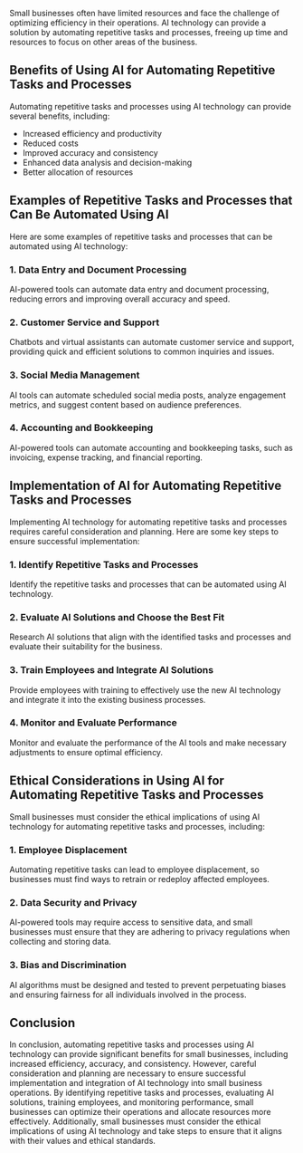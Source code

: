 

Small businesses often have limited resources and face the challenge of optimizing efficiency in their operations. AI technology can provide a solution by automating repetitive tasks and processes, freeing up time and resources to focus on other areas of the business.

Benefits of Using AI for Automating Repetitive Tasks and Processes
------------------------------------------------------------------

Automating repetitive tasks and processes using AI technology can provide several benefits, including:

* Increased efficiency and productivity
* Reduced costs
* Improved accuracy and consistency
* Enhanced data analysis and decision-making
* Better allocation of resources

Examples of Repetitive Tasks and Processes that Can Be Automated Using AI
-------------------------------------------------------------------------

Here are some examples of repetitive tasks and processes that can be automated using AI technology:

### 1. Data Entry and Document Processing

AI-powered tools can automate data entry and document processing, reducing errors and improving overall accuracy and speed.

### 2. Customer Service and Support

Chatbots and virtual assistants can automate customer service and support, providing quick and efficient solutions to common inquiries and issues.

### 3. Social Media Management

AI tools can automate scheduled social media posts, analyze engagement metrics, and suggest content based on audience preferences.

### 4. Accounting and Bookkeeping

AI-powered tools can automate accounting and bookkeeping tasks, such as invoicing, expense tracking, and financial reporting.

Implementation of AI for Automating Repetitive Tasks and Processes
------------------------------------------------------------------

Implementing AI technology for automating repetitive tasks and processes requires careful consideration and planning. Here are some key steps to ensure successful implementation:

### 1. Identify Repetitive Tasks and Processes

Identify the repetitive tasks and processes that can be automated using AI technology.

### 2. Evaluate AI Solutions and Choose the Best Fit

Research AI solutions that align with the identified tasks and processes and evaluate their suitability for the business.

### 3. Train Employees and Integrate AI Solutions

Provide employees with training to effectively use the new AI technology and integrate it into the existing business processes.

### 4. Monitor and Evaluate Performance

Monitor and evaluate the performance of the AI tools and make necessary adjustments to ensure optimal efficiency.

Ethical Considerations in Using AI for Automating Repetitive Tasks and Processes
--------------------------------------------------------------------------------

Small businesses must consider the ethical implications of using AI technology for automating repetitive tasks and processes, including:

### 1. Employee Displacement

Automating repetitive tasks can lead to employee displacement, so businesses must find ways to retrain or redeploy affected employees.

### 2. Data Security and Privacy

AI-powered tools may require access to sensitive data, and small businesses must ensure that they are adhering to privacy regulations when collecting and storing data.

### 3. Bias and Discrimination

AI algorithms must be designed and tested to prevent perpetuating biases and ensuring fairness for all individuals involved in the process.

Conclusion
----------

In conclusion, automating repetitive tasks and processes using AI technology can provide significant benefits for small businesses, including increased efficiency, accuracy, and consistency. However, careful consideration and planning are necessary to ensure successful implementation and integration of AI technology into small business operations. By identifying repetitive tasks and processes, evaluating AI solutions, training employees, and monitoring performance, small businesses can optimize their operations and allocate resources more effectively. Additionally, small businesses must consider the ethical implications of using AI technology and take steps to ensure that it aligns with their values and ethical standards.
